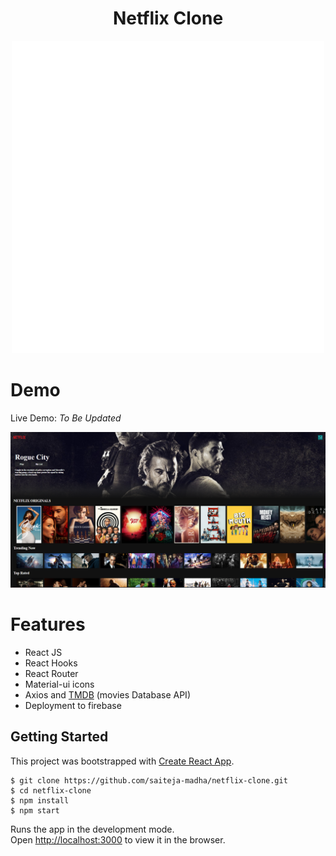 <h1 align="center"> Netflix Clone</h1>
<p align="center">
  <img style="text-align:center" src="https://raw.githubusercontent.com/saiteja-madha/netflix-clone/master/public/Preview.gif" />
</p>

# Demo
Live Demo: _To Be Updated_
<p align="center">
  <img style="text-align:center" src="https://raw.githubusercontent.com/saiteja-madha/netflix-clone/master/public/netflix_home.PNG" />
</p>

# Features
- React JS
- React Hooks
- React Router
- Material-ui icons
- Axios and [TMDB](https://developers.themoviedb.org/3) (movies Database API)
- Deployment to firebase

## Getting Started
This project was bootstrapped with [Create React App](https://github.com/facebook/create-react-app).
```
$ git clone https://github.com/saiteja-madha/netflix-clone.git
$ cd netflix-clone
$ npm install
$ npm start
```
Runs the app in the development mode.\
Open [http://localhost:3000](http://localhost:3000) to view it in the browser.
